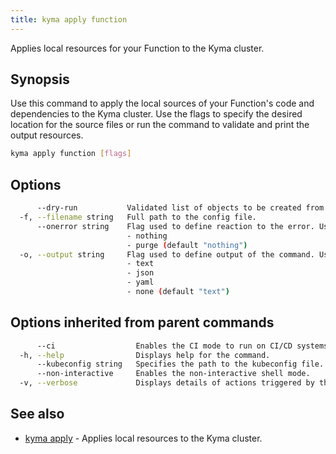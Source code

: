 ```yaml
---
title: kyma apply function
---
```


Applies local resources for your Function to the Kyma cluster.

## Synopsis

Use this command to apply the local sources of your Function's code and dependencies to the Kyma cluster. 
Use the flags to specify the desired location for the source files or run the command to validate and print the output resources.

```bash
kyma apply function [flags]
```

## Options

```bash
      --dry-run           Validated list of objects to be created from sources.
  -f, --filename string   Full path to the config file.
      --onerror string    Flag used to define reaction to the error. Use one of:
                          - nothing
                          - purge (default "nothing")
  -o, --output string     Flag used to define output of the command. Use one of:
                          - text
                          - json
                          - yaml
                          - none (default "text")
```

## Options inherited from parent commands

```bash
      --ci                  Enables the CI mode to run on CI/CD systems.
  -h, --help                Displays help for the command.
      --kubeconfig string   Specifies the path to the kubeconfig file. By default, Kyma CLI uses the KUBECONFIG environment variable or "/$HOME/.kube/config" if the variable is not set.
      --non-interactive     Enables the non-interactive shell mode.
  -v, --verbose             Displays details of actions triggered by the command.
```

## See also

* [kyma apply](#kyma-apply-kyma-apply)	 - Applies local resources to the Kyma cluster.

